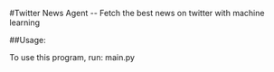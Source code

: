 #Twitter News Agent -- Fetch the best news on twitter with machine learning

##Usage:

To use this program, run: main.py



